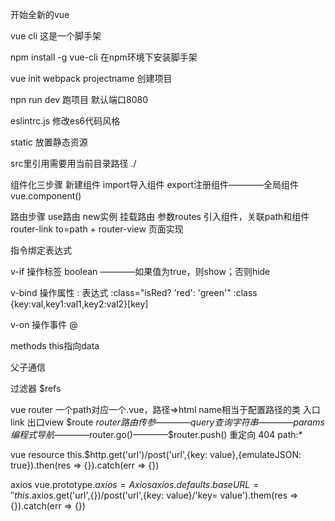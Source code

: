 开始全新的vue

vue cli 这是一个脚手架

npm install -g vue-cli 在npm环境下安装脚手架

vue init webpack projectname 创建项目

npn run dev 跑项目 默认端口8080


eslintrc.js 修改es6代码风格

static 放置静态资源

src里引用需要用当前目录路径 ./

组件化三步骤 新建组件 import导入组件 export注册组件————全局组件  vue.component()

路由步骤 use路由 new实例 挂载路由 参数routes 引入组件，关联path和组件  router-link to=path + router-view 页面实现

指令绑定表达式

v-if 操作标签 boolean ————如果值为true，则show；否则hide

v-bind 操作属性 : 表达式
:class="isRed? 'red': 'green'"
:class {key:val,key1:val1,key2:val2}[key]

v-on 操作事件 @

methods this指向data

父子通信

过滤器 $refs

vue router 一个path对应一个.vue，路径=>html name相当于配置路径的类 入口link 出口view  $route $router
路由传参————query查询字符串————params
编程式导航————$router.go()————$router.push()
重定向
404 path:*

vue resource this.$http.get('url')/post('url',{key: value},{emulateJSON: true}).then(res => {}).catch(err => {})

axios vue.prototype.$axios = Axios
axios.defaults.baseURL = ''
this.$axios.get('url',{})/post('url',{key: value}/'key= value').them(res => {}).catch(err => {})
